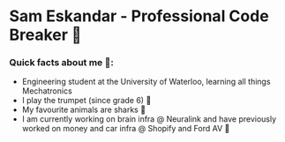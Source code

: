 # Sam Eskandar - Professional Code Breaker 🤠

### Quick facts about me 📠:
  * Engineering student at the University of Waterloo, learning all things Mechatronics
  * I play the trumpet (since grade 6) 🎺
  * My favourite animals are sharks 🦈
  * I am currently working on brain infra @ Neuralink and have previously worked on money and car infra @ Shopify and Ford AV 🧠
  
